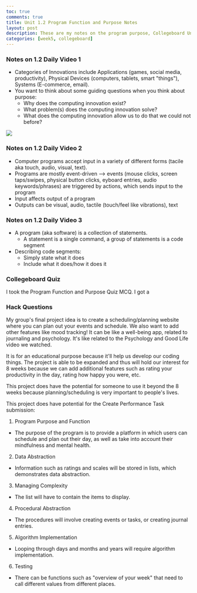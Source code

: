 ```yaml
---
toc: true
comments: true
title: Unit 1.2 Program Function and Purpose Notes
layout: post
description: These are my notes on the program purpose, Collegeboard Unit 1.2
categories: [week5, collegeboard]
---
```


### Notes on 1.2 Daily Video 1
- Categories of Innovations include Applications (games, social media, productivity), Physical Devices (computers, tablets, smart "things"), Systems (E-commerce, email).
- You want to think about some guiding questions when you think about purpose:
    - Why does the computing innovation exist?
    - What problem(s) does the computing innovation solve?
    - What does the computing innovation allow us to do that we could not before?
<img src="{{site.baseurl}}/images/week5purpose.jpg">

### Notes on 1.2 Daily Video 2
- Computer programs accept input in a variety of different forms (tacile aka touch, audio, visual, text).
- Programs are mostly event-driven --> events (mouse clicks, screen taps/swipes, physical button clicks, eyboard entries, audio keywords/phrases) are triggered by actions, which sends input to the program
- Input affects output of a program
- Outputs can be visual, audio, tactile (touch/feel like vibrations), text

### Notes on 1.2 Daily Video 3
- A program (aka software) is a collection of statements.
    - A statement is a single command, a group of statements is a code segment
- Describing code segments:
    - Simply state what it does
    - Include what it does/how it does it

### Collegeboard Quiz
I took the Program Function and Purpose Quiz MCQ. I got a 

### Hack Questions
My group's final project idea is to create a scheduling/planning website where you can plan out your events and schedule. We also want to add other features like mood tracking! It can be like a well-being app, related to journaling and psychology. It's like related to the Psychology and Good Life video we watched.

It is for an educational purpose because it'll help us develop our coding things. The project is able to be expanded and thus will hold our interest for 8 weeks because we can add additional features such as rating your productivity in the day, rating how happy you were, etc.

This project does have the potential for someone to use it beyond the 8 weeks because planning/scheduling is very important to people's lives.

This project does have potential for the Create Performance Task submission:
1. Program Purpose and Function
- The purpose of the program is to provide a platform in which users can schedule and plan out their day, as well as take into account their mindfulness and mental health.
2. Data Abstraction
- Information such as ratings and scales will be stored in lists, which demonstrates data abstraction.
3. Managing Complexity
- The list will have to contain the items to display.
4. Procedural Abstraction
- The procedures will involve creating events or tasks, or creating journal entries.
5. Algorithm Implementation
- Looping through days and months and years will require algorithm implementation.
6. Testing
- There can be functions such as "overview of your week" that need to call different values from different places.